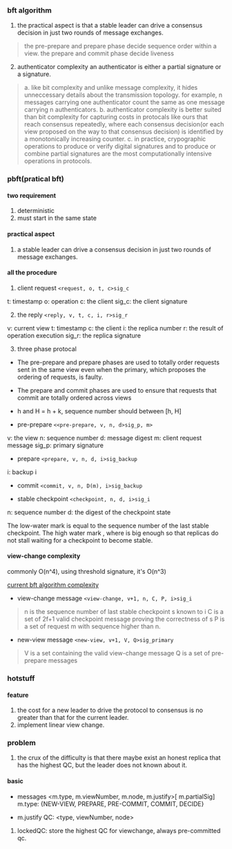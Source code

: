 ### bft algorithm
1. the practical aspect is that a stable leader can drive a consensus decision in just two rounds of message exchanges.
> the pre-prepare and prepare phase decide sequence order within a view.
  the prepare and commit phase decide liveness

2. authenticator complexity
an  authenticator is either a partial signature or a signature.
> a. like bit complexity and unlike message complexity, it hides unneccessary details about the transmission topology. for example, n messages carrying one authenticator count the same as one message carrying n authenticators.
 b. authenticator complexity is better suited than bit complexity for capturing costs in protocals like ours that reach consensus repeatedly, where each consensus decision(or each view proposed on the way to that consensus decision) is identified by a monotonically increasing counter.
 c. in practice, crypographic operations to produce or verify digital signatures and to produce or combine partial signatures are the most computationally intensive operations in protocols.

### pbft(pratical bft)

#### two requirement
1. deterministic
2. must start in the same state

#### practical aspect
1. a stable leader can drive a consensus decision in just two rounds of message exchanges.

#### all the procedure
1. client request
`<request, o, t, c>sig_c`

t: timestamp
o: operation
c: the client
sig_c: the client signature


2. the reply
`<reply, v, t, c, i, r>sig_r`

v: current view
t: timestamp
c: the client
i: the replica number
r: the result of operation execution
sig_r: the replica signature

3. three phase protocal
- The pre-prepare and prepare phases are used to totally order requests sent in the same view even when the primary,
which proposes the ordering of requests, is faulty.
- The prepare and commit phases are used to ensure that requests that commit are totally ordered across views

- h and H = h + k,  sequence number should between [h, H]

- pre-prepare
`<<pre-prepare, v, n, d>sig_p, m>`

v: the view
n: sequence number
d: message digest
m: client request message
sig_p: primary signature

- prepare
`<prepare, v, n, d, i>sig_backup`

i: backup i

- commit
`<commit, v, n, D(m), i>sig_backup`

- stable checkpoint
`<checkpoint, n, d, i>sig_i`

n: sequence number
d: the digest of the checkpoint state

The low-water mark is equal to the sequence number of the last stable checkpoint. The high
water mark , where is big enough so that replicas do not stall waiting for a checkpoint to become stable.

#### view-change complexity
commonly O(n^4), using threshold signature, it's O(n^3)

[current bft algorithm complexity](/images/2022/bft_algorithm_complexity.png)

- view-change message
`<view-change, v+1, n, C, P, i>sig_i`
> n is the sequence number of last stable checkpoint s known to i
  C is a set of 2f+1 valid checkpoint message proving the correctness of s
  P is a set of request m with sequence higher than n.

- new-view message
`<new-view, v+1, V, Q>sig_primary`
> V is a set containing the valid view-change message
  Q is a set of pre-prepare messages


### hotstuff

#### feature
1. the cost for a new leader to drive the protocol to consensus is no greater than that for the current leader.
2. implement linear view change.

### problem
1. the crux of the difficulty is that there maybe exist an honest replica that has the highest QC, but the leader does not known about it.

#### basic
- messages
<m.type, m.viewNumber, m.node, m.justify>[ m.partialSig]
m.type: {NEW-VIEW, PREPARE, PRE-COMMIT, COMMIT, DECIDE}

- m.justify
QC: <type, viewNumber, node>


1. lockedQC: store the highest QC for viewchange, always pre-committed qc.

